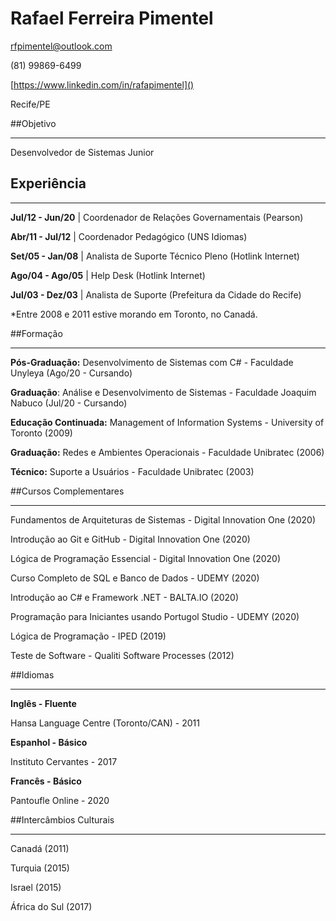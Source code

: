 # Rafael Ferreira Pimentel

rfpimentel@outlook.com

(81) 99869-6499

 [https://www.linkedin.com/in/rafapimentel]()

Recife/PE





##Objetivo

---

Desenvolvedor de Sistemas Junior





## Experiência

----

**Jul/12 - Jun/20** | Coordenador de Relações Governamentais (Pearson)

**Abr/11 - Jul/12** | Coordenador Pedagógico (UNS Idiomas)

**Set/05 - Jan/08** | Analista de Suporte Técnico Pleno (Hotlink Internet)

**Ago/04 - Ago/05** | Help Desk (Hotlink Internet)

**Jul/03 - Dez/03** | Analista de Suporte (Prefeitura da Cidade do Recife)

*Entre 2008 e 2011 estive morando em Toronto, no Canadá.





##Formação

----

**Pós-Graduação:** Desenvolvimento de Sistemas com C# - Faculdade Unyleya (Ago/20 - Cursando)

**Graduação**: Análise e Desenvolvimento de Sistemas - Faculdade Joaquim Nabuco (Jul/20 - Cursando)

**Educação Continuada:** Management of Information Systems - University of Toronto (2009)

**Graduação:** Redes e Ambientes Operacionais - Faculdade Unibratec (2006)

**Técnico:** Suporte a Usuários - Faculdade Unibratec (2003)





##Cursos Complementares

----

Fundamentos de Arquiteturas de Sistemas - Digital Innovation One (2020)

Introdução ao Git e GitHub - Digital Innovation One (2020)

Lógica de Programação Essencial - Digital Innovation One (2020)

Curso Completo de SQL e Banco de Dados - UDEMY (2020)

Introdução ao C# e Framework .NET - BALTA.IO (2020)

Programação para Iniciantes usando Portugol Studio - UDEMY (2020)

Lógica de Programação - IPED (2019)

Teste de Software - Qualiti Software Processes (2012)





##Idiomas

----

**Inglês - Fluente**

Hansa Language Centre (Toronto/CAN) - 2011

**Espanhol - Básico**

Instituto Cervantes - 2017

**Francês - Básico**

Pantoufle Online - 2020





##Intercâmbios Culturais

----

Canadá (2011)

Turquia (2015)

Israel (2015)

África do Sul (2017)